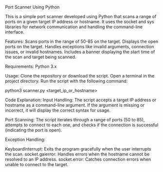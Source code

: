 
Port Scanner Using Python

This is a simple port scanner developed using Python that scans a range of ports on a given target IP address or hostname. It uses the socket and sys libraries for network communication and handling the command-line interface.

Features:
  Scans ports in the range of 50-85 on the target.
  Displays the open ports on the target.
  Handles exceptions like invalid arguments, connection issues, or invalid hostnames.
  Includes a banner displaying the start time of the scan and target being scanned.
  
Requirements:
  Python 3.x
  
Usage:
  Clone the repository or download the script.
  Open a terminal in the project directory.
  Run the script with the following command:

python3 scanner.py <target_ip_or_hostname>


Code Explanation:
Input Handling: The script accepts a target IP address or hostname as a command-line argument. If the argument is missing or incorrect, it will display the correct syntax for usage.

Port Scanning: The script iterates through a range of ports (50 to 85), attempts to connect to each one, and checks if the connection is successful (indicating the port is open).

Exception Handling:

KeyboardInterrupt: Exits the program gracefully when the user interrupts the scan.
socket.gaierror: Handles errors when the hostname cannot be resolved to an IP address.
socket.error: Catches connection errors when unable to connect to the target.


